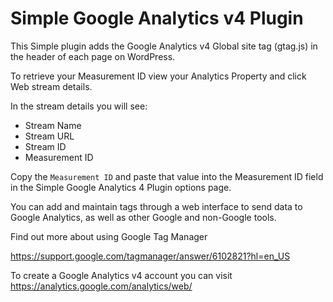# Simple Google Analytics v4 Plugin

This Simple plugin adds the Google Analytics v4 Global site tag (gtag.js) 
in the header of each page on WordPress.

To retrieve your Measurement ID view your Analytics Property and click Web stream details. 

In the stream details you will see:
- Stream Name
- Stream URL
- Stream ID
- Measurement ID

Copy the `Measurement ID` and paste that value into the Measurement ID field in the Simple Google Analytics 4 Plugin options page.

You can add and maintain tags through a web interface to send data to Google Analytics, as well as other Google and non-Google tools. 

Find out more about using Google Tag Manager

https://support.google.com/tagmanager/answer/6102821?hl=en_US

To create a Google Analytics v4 account you can visit
https://analytics.google.com/analytics/web/
